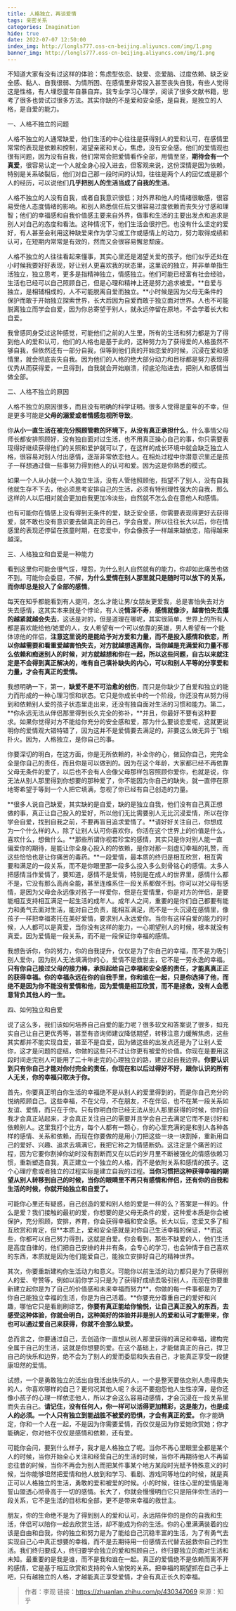 ```yaml
---
title: 人格独立，再谈爱情
tags: 亲密关系
categories: Imagination
hide: true
date: 2022-07-07 12:50:00
index_img: http://longls777.oss-cn-beijing.aliyuncs.com/img/1.png
banner_img: http://longls777.oss-cn-beijing.aliyuncs.com/img/1.png
---
```


不知道大家有没有过这样的体验：焦虑型依恋、缺爱、恋爱脑、过度依赖、缺乏安全感、黏人、自我很弱、为情所困、在感情里非常投入甚至丧失自我，有些人觉得这是性格，有人埋怨童年自暴自弃。我专业学习心理学，阅读了很多文献书籍，思考了很多也尝试过很多方法。其实你缺的不是爱和安全感，是自我，是独立的人格，是自爱的能力。

一、人格不独立的问题

人格不独立的人通常缺爱，他们生活的中心往往是获得别人的爱和认可，在感情里常常的表现是依赖和控制，渴望亲密和关心，焦虑，没有安全感。他们的爱情观也很有问题，因为没有自我，他们常常会把爱情看作全部，用情至坚，**期待会有一个真爱**，很容易认定一个人就全身心投入进去，但客观来说，这份深情是因为依赖，特别是关系破裂后，他们对自己那一段时间的认知，往往是两个人的回忆或是那个人的经历，可以说他们**几乎把别人的生活当成了自我的生活**。

人格不独立的人没有自我，或者自我意识很低；对外界和他人的情绪很敏感，很容易受他人态度情绪的影响。和别人熟悉信任后又很容易过度依赖而丧失分寸感和理智；他们的幸福感和自我价值感主要来自外界，做事和生活的主要出发点和追求是别人对自己的态度和看法。这种情况下，他们生活会很拧巴。也没有什么坚定的爱好，有人甚至会利用这种缺爱来作为学习或工作或感情上的动力，努力取得成绩和认可，在短期内常常是有效的，然而又会很容易懈怠颓废。

人格不独立的人往往看起来懂事，其实心里还是渴望关爱的孩子。他们似乎还处在小时候我要好好表现，好让别人更喜欢我的状态里，这里说的独立，并非单单指生活独立，独立思考，更多是指精神独立，情感独立。他们可能已经富有社会经验，生活也已经可以自己照顾自己，但是心理和精神上还是努力追求被爱。**自爱与独立，是相辅相成的，人不可能脱离自爱而独立。**小时候是因为父母无条件的保护而敢于开始独立探索世界，长大后因为自爱而敢于独立面对世界。人也不可能脱离独立而学会自爱，因为你总寄望于别人，就永远停留在原地，不会学着长大和自爱。

我曾感同身受过这种感觉，可能他们之前的人生里，所有的生活和努力都是为了得到他人的爱和认可，他们的人格也是基于此的，这种努力为了获得爱的人格虽然不够自我，但依然还有一部分自我，但等到他们真的开始恋爱的时候，沉浸在爱和感情里，就会彻底丧失自我。因为他们的人格的绝大部分动力和目标都是努力表现得优秀从而获得爱，一旦得到，自我就会开始崩溃，彻底沦陷进去，把别人和感情当做全部。



二、人格不独立的原因

人格不独立的原因很多，而且没有明确的科学证明。很多人觉得是童年的不幸，但是更多可能是**父母的溺爱或者情感忽视所导致**。

你**从小一直生活在被充分照顾管教的环境下，从没有真正承担什么**，什么事情父母师长都安排照顾好，没有独自面对过生活，也不用真正操心自己的事，你只需要表现得好继续获得他们的关照和爱护就可以了，在这样的成长环境中就会缺乏独立人格，很容易对别人付出感情，逐渐非常依恋他人。在相处过程中你潜意识里还是孩子一样想通过做一些事努力得到他人的认可和爱。因为这是你熟悉的模式。

如果一个人从小就一个人独立生活，没有人管他照顾他，指望不了别人，没有自我他就生存不下去，他必须思考安排自己的生活，必须有特别理性强大的自我，那么这样的人以后相对就会更加自我更加冷淡些，自然就不怎么会在意他人和感情。

也有可能你在情感上没有得到无条件的爱，缺乏安全感，你需要表现得更好去获得爱，就不敢也没有意识要去做真正的自己，学会自爱。所以往往长大以后，你在情感里的表现还停留在孩童时期，在恋爱中，你会像孩子一样越来越依恋，陷得越来越深。

三、人格独立和自爱是一种能力

看到这里你可能会很气馁，埋怨，为什么别人自然就有的能力，你却如此痛苦也做不到。可能你会委屈，不解，**为什么爱情在别人那里就只是随时可以放下的关系，而你却总是投入了全部的感情**。

每天在知乎都能看到有人提问，怎么才能让男/女朋友更爱我，总是害怕失去对方失去感情，这其实本来就是个悖论，有人说**情深不寿**，**感情就像沙，越害怕失去攥的越紧就越会失去**，这话是对的，但是道理在哪呢，其实很简单，世界上的所有人都是喜欢能给他/她爱的人，女人希望有一个可以依靠的英雄，男人希望有一个能体谅他的伴侣，**注意这里说的是能给予对方爱和力量，而不是投入感情和依恋，所以你越需要和看重爱越害怕失去，对方就越想逃离你，当你越是充满爱和力量不那么依赖和痴迷别人的时候，对方就越想和你在一起，所以这些问题，自古以来就注定是不会得到真正解决的，唯有自己填补缺失的内心，可以和别人平等的分享爱和力量，才会有真正的爱情。**

我想明确一下，第一，**缺爱不是不可治愈的创伤**，而只是你缺少了自爱和独立的能力而形成的一种心理习惯和状态。它只是你成长中的一个阶段，你还没有从努力得到和依赖别人爱的孩子状态里走出来，还没有独自面对生活的习惯和能力。第二，**你永远无法从伴侣那里得到长久完全的弥补，**并且，你最好不要有这种要求。如果你觉得对方不能给你充分的安全感和爱，那为什么要谈恋爱呢，这就更说明你的爱情观大错特错了，因为这并不是爱情要去满足的，非要这么做无异于飞蛾扑火。因为，人格独立，是你自己的事。

你要深切的明白，在这方面，你是无所依赖的，补全你的心，做回你自己，完完全全是你自己的责任，而且你是可以做到的。因为在这个年龄，大家都已经不再依靠父母无条件的爱了，以后也不会有人会像父母那样包容照顾你爱你，也就是说，你无法从别人那里得到你想要的那种爱了，你不能因为你自己的缺失，就一直停在原地寄希望于等到一个人把它填满，忽视了你已经有自己创造的力量。

**很多人说自己缺爱，其实缺的是自爱，缺的是独立自我，他们没有自己真正想做的事，真正让自己投入的爱好，所以他们无比需要别人无比沉浸爱情，所以在你学会自爱，找到自我之前，不要再盲目追求爱情了。**请好好关注自己，你想成为一个什么样的人，除了让别人认可你喜欢你，你活在这个世界上的价值是什么，喜欢什么，想做什么。**那些所谓你视若珍宝的感情，其实只是你对别人能一直偏爱你的期待，是能让你全身心投入的的依赖，是你对那一刻虚幻幸福的礼赞，而这些恰恰也是让你痛苦的毒药。**一段爱情，最本质的终归是相互欣赏，相互需要和满足的一段关系，而不是你眼里那一段多么投入多么刻骨铭心的感情。太多人把感情当作爱情了，要知道，感情不是爱情，特别是在成人的世界里，感情什么都不是，它没有那么高尚全能，甚至连维系住一段关系都做不到。你可以对父母有感情，是因为父母会永远像对孩子一样爱你，但是在爱情里，你是对方的伴侣，是要能相互支持相互满足一起生活的成年人。成年人之间，重要的是你们自己都要有能力和勇气去面对生活，能对自己负责，能相互满足，而不是一头沉浸在感情里，像孩子一样把幸福寄托在美好爱情，要求别人永远爱你。当你有这样自爱的能力的时候，人人都可以是真爱，当你没有这样的能力，一心期望别人的时候，根本就没有真爱。因为爱情是一段关系，而不是一段保证你幸福的感情。

我想告诉你，你的努力，你的自我提升，仅仅是为了你自己的幸福，而不是为吸引别人爱你，因为别人无法填满你的心，爱情不是救世主，它不是一劳永逸的幸福。**只有你自己接过父母的接力棒，承担起给自己幸福和安全感的责任，才能真真正正的获得幸福。**你的幸福永远在你的自我手里，你和谁在一起，只是你选择了他，而绝不是因为你不能没有爱情和他，因为**爱情是相互欣赏，而不是拯救，没有人会愿意背负其他人的一生。**

四、如何独立和自爱

说了这么多，我们该如何培养自己自爱的能力呢？很多软文和答案说了很多，如充实自己让自己更优秀等，甚至有咨询师建议降低期望，转移注意力缓解焦虑，这些其实都并不能实现自爱，甚至不是自爱，因为做这些的出发点还是为了让别人爱你，这才是问题的症结，你做的这些只不过让你更有被爱的价值。你现在是要用这段时间走完别人可能用了二十年走完的心理独立的路，建立起自我边界。**你要认识到只有你自己才能对你付完全的责任，你现在和以后过得好不好，跟你认识的所有人无关，你的幸福只取决于你。**

首先，你要真正明白你生活的幸福绝不是从别人的爱里得到的，而是你自己充分的悦纳照顾自己。这些幸福，不在父母，不在朋友，不在伴侣，也不在某一段关系如友谊、爱情，而只在于你。只有你明白你已经无法从别人那里获得的时候，你的自我才会真正站起来，才会真正关注自己的需要并且学会自己去满足它而不是讨好和依赖别人。这里我打个比方，每个人都有一颗心，你的心里充满的是和别人各种各样的感情、关系和依赖，而现在你要做的是用小刀把这些一块一块割掉，重新用自己的爱好、兴趣、追求去填满它，我把它称之为情感断奶。这注定是个痛苦的过程，因为它要你割掉你幼时没有割断而又在以后的岁月里不断被强化的情感依赖习惯，重新塑造自我，真正建立一个独立的人格，而不是依附关系和感情的孩子。这个心理疗愈或者独立的过程实际是建立自我的过程。**当你习惯把这种获得幸福的期望从别人转移到自己的时候，当你的眼睛里不再只有感情和伴侣，还有你的自我和生活的时候，你就开始独立和自爱了。**

可能你心里还有疑惑，自己创造的爱和别人给的爱是一样的么？答案是一样的。什么是爱？我们接触的最初的爱，你想要的是父母无条件的爱，这种爱本质是你会被保护，充分照顾，安排，养育，你会获得幸福和安全感。长大以后，恋爱又多了相互欣赏和肯定，但**本质上，爱和安全感就是对你自己生活幸福的保证，**而这些，你都可以自己努力得到，这就是自爱。你会看到，那些不缺爱的人，他们生活是高度自律的，他们把自己安排的井井有条，会专心的学习，也会钟情于自己喜欢的东西，本质就是因为他们能爱自己，能独立安排好自己的精神世界。

其次，你要重新建构你生活动力和意义。可能你以前生活的动力都只是为了获得别人的爱、夸赞等，例如以前你学习只是为了获得好成绩去吸引别人，而现在你要重新建立起你是为了自己的价值感和未来幸福而努力**，你做的每一件事都是为了你自己能独立幸福的生活，你是为自己活着。**你要充分尊重自己的爱好和兴趣，哪怕它只是看剧刷综艺，**你要有真正能给你愉悦，让自己真正投入的东西，去感受这种体验，你就会明白，这种美好的体验并非是别人的爱和认可才能带来，你也可以通过爱自己来获得，你就不会那么缺爱。**

总而言之，你要通过自己，去创造你一直想从别人那里获得的满足和幸福，建构完全属于自己的生活，这就是你想要的爱。在这个基础上，才能做真正的自己，捍卫自己的快乐和边界，绝不会为了别人的爱而委屈和失去自己，才能真正享受一段健康坦然的爱情。

试想，一个是勇敢独立的活出自我活出快乐的人，一个是整天要依恋别人患得患失的人，你喜欢哪样的自己？更何况其他人呢？永远不要抱怨他人生性凉薄，是你还像小孩子的心理一样依恋他人，所以才会这么容易动感情，才会沉浸在一段关系里而失去自己。**请记住，没有任何人，你一样可以活得更加精彩，这是能力，也是成人的必须。一个人只有独立到能战胜不被爱的恐惧，才会有真正的爱。** 你才能确定，你和一个人在一起，不是因为你需要爱情，而仅仅是因为你爱她欣赏她；你才能确定，你对他不仅仅是感情和依赖，还有爱。

可能你会问，要到什么样子，我才是人格独立了呢。当你不再心里眼里全都是某个人的时候，当你开始全心关注和经营自己的生活的时候，当你不再期待他人不再留恋往昔的时候，当你不再会为别人而把某件事某个地方某段时光赋予特殊意义的时候，当你能够坦然把爱情和他人放到和学习、看剧、游戏同等地位的时候，就是真正可以人格独立的生活，勇敢的爱和被爱的时候。小的时候，往往心里的爱情是海誓山盟透心彻骨高于一切的感情。长大了，你就会慢慢明白它只是陪伴你生活的一段关系，它不是生活的目标和全部，更不是带来幸福的救世主。

朋友，你的生命绝不是为了得到别人的爱和认可，永远陪伴你的是你的自我和生活，伴侣可以陪你一起去欣赏生活，却不能成为你的生活。你的心里满满装着的应该是自由和自我，你的独立和努力是为了能给自己沉稳丰富的生活，为了有勇气去实现自己心中真正想要的幸福，而不是去期待用一份感情去代替去拯救你自己的生活。我们终归要成人，终归要学会独立的爱和照顾自己，终归要独立的面对生活和未知。最重要的是我是谁，而不是我和谁在一起。真正的爱情绝不是依赖而离不开的感情，它是基于相互欣赏和支持的令人愉悦的关系。把幸福的期望抓在自己手上吧，只有越独立的人格，才越能真正享受爱情，才会有真正长久的幸福。

> 作者：李观
> 链接：https://zhuanlan.zhihu.com/p/430347069
> 来源：知乎




